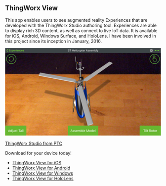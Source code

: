 ## ThingWorx View 

This app enables users to see augmented reality Experiences that are developed with the ThingWorx Studio authoring tool.  Experiences are able to display rich 3D content, as well as connect to live IoT data.  It is available for iOS, Android, Windows Surface, and HoloLens.  I have been involved in this project since its inception in January, 2016.

![Spatial tracking Experience using ARKit in ThingWorx View for iOS](images/iOS_View.png)

[ThingWorx Studio from PTC](https://www.ptc.com/en/products/augmented-reality/thingworx-studio)

Download for your device today!
* [ThingWorx View for iOS](https://itunes.apple.com/us/app/thingworx-view/id1076700285?mt=8)
* [ThingWorx View for Android](https://play.google.com/store/apps/details?id=com.ptc.vuforiaview&hl=en_US)
* [ThingWorx View for Windows](https://www.microsoft.com/en-us/store/p/thingworx-view/9nblggh54wk8?activetab=pivot%3aoverviewtab)
* [ThingWorx View for HoloLens](https://www.microsoft.com/en-us/store/p/thingworx-view-for-hololens/9nblggh555tt?activetab=pivot%3aoverviewtab)


